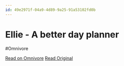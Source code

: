 ```yaml
---
id: 49e2971f-04a9-4d89-9a25-91a53102fd0b
---
```


# Ellie - A better day planner
#Omnivore

[Read on Omnivore](https://omnivore.app/me/ellie-a-better-day-planner-18fa380faf8)
[Read Original](https://ellieplanner.com)

